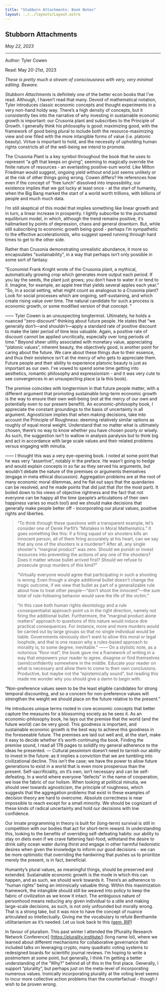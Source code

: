 ```yaml
---
title: "Stubborn Attachments: Book Notes"
layout: ../../layouts/Layout.astro
---
```


<h2> Stubborn Attachments</h2>
<p><i>May 22, 2023</i></p>

---
<p> Author: Tyler Cowen </p>

<p> Read: May 20-21st, 2023 </p>

*These is pretty much a stream of consciousness with very, very minimal editing. Beware.*

*Stubborn Attachments* is definitely one of the better econ books that I’ve read. Although, I haven’t read that many. Devoid of mathematical notation, Tyler introduces classic economic concepts and thought experiments in a very non-hand holdy way. There’s a high density of concepts, but it consistently ties into the narrative of why investing in sustainable economic growth is important: our Crusonia plant and subscribes to the Principle of Growth. I generally think his philosophy is good: maximizing good, with the framework of good being plural to include both the resource-maximizing view and one filled with the more intangible forms of value (i.e. platonic beauty). Virtue is important to hold, and the necessity of upholding human rights constricts all of the well-being we intend to promote.

The Crusonia Plant is a key symbol throughout the book that he uses to represent “a gift that keeps on giving”, seeming to magically override the finite nature of resources - an everlasting positive-sum world. Like Milton Friedman would suggest, ongoing yield without end just seems unlikely or at the risk of other things going wrong. Cowen differs? He references how even if the concept of “free lunch” dissolved into impossibility, our existence implies that we got lucky at least once - at the start of humanity, when the Big Bang marked the start of a world worth trillions, with billions of people and much much data.

I’m still skeptical of this model that implies something like linear growth and in turn, a linear increase in prosperity. I lightly subscribe to the punctuated equilibrium model, in which, although the trend remains positive, it’s hallmarked by points of depression, chaos and general downturn. But, while still subscribing to economic growth being good - perhaps I’m sympathetic to the effective accelerationists, who suggest speed running through hard times to get to the other side.

Rather than Crusonia demonstrating unrealistic abundance, it more so encapsulates “sustainability”, in a way that perhaps isn’t only possible in some sort of fantasy.

“Economist Frank Knight wrote of the Crusonia plant, a mythical, automatically growing crop which generates more output each period. If you lay the seeds, the plant just grows; you don’t have to water it or tend to it. Imagine, for example, an apple tree that yields several apples each year.”
“So, in a social setting, what might count as analogous to a Crusonia plant? Look for social processes which are ongoing, self-sustaining, and which create rising value over time. The natural candidate for such a process is economic growth, or some modified version of that concept. ”

——
Tyler Cowen is an unsuspecting longtermist. Ultimately, he holds a nuanced “zero-discount” thinking about future people. He states that “we generally don’t—and shouldn’t—apply a standard rate of positive discount to make the later period of time less valuable. Again, a positive rate of discount cannot be applied uncritically, especially over long periods of time.” Beyond sheer utility associated with monetary value, appreciating “platonic values”, inherent beauty, the objectively good, is another point for caring about the future. We care about these things due to their essence, and thus their existence isn’t at the mercy of who gets to appreciate them. Future people and their ability to experience platonic beauty is just as important as our own. I’ve vowed to spend some time getting into aesthetics, romantic philosophy and expressionism - and it was very cute to see convergences in an unsuspecting place (a la this book).

The premise coincides with longtermism in that future people matter, with a different argument that promoting sustainable long-term economic growth is the way to ensure their own well-being (not at the mercy of our own and potentially even to our present benefit). An economic-philosophy book, I appreciate the constant groundings to the basis of uncertainty in all argument. Agnosticism implies that when making decisions, take into account the Principle of Roughness: deeming relatively similar options as roughly of equal moral weight. Understand that no matter what is ultimately chosen, there’s no way to know whether you have chosen poorly or wisely. As such, the suggestion isn’t to wallow in analysis paralysis but to think big and act in accordance with large scale values and their related problems versus engaging with minutia.

——
I thought this was a very eye-opening book. I noted at some point that he was very “assertive”, notably in the preface. He wasn’t going to hedge and would explain concepts in so far as they served his arguments, but wouldn’t debate the nature of the premises or arguments themselves (engage in meta ethical discussion). Aggregation problems are at the root of many economic moral dilemmas, and he flat out says that the quandaries can be resolved, and he made points that did just that (for the most part). It boiled down to his views of objective rightness and the fact that not everyone can be happy all the time (people’s articulations of their own happiness varies so much too!) and we should make decisions that generally make people better off - incorporating our plural values, positive rights and liberties.

> “To think through these questions with a transparent example, let’s consider one of Derek Parfit’s “Mistakes in Moral Mathematics.” It goes something like this: if a firing squad of six shooters kills an innocent person, all of them firing accurately at his heart, can we say that any one of the shooters is a murderer? After all, any single shooter's “marginal product” was zero. Should we punish or invest resources into preventing the actions of any one of the shooters? Does it matter whose bullet arrived first? Should we refuse to prosecute group murders of this kind?”

> “Virtually everyone would agree that participating in such a shooting is wrong. Even though a single additional bullet doesn’t change the tragic outcome, if we view that bullet as part of a generalizable rule about how to treat other people—“don’t shoot the innocent”—the sum total of rule-following behavior would save the life of the victim.”

> “In this case both human rights deontology and a rule consequentialist approach point us in the right direction, namely not firing the additional bullet. Furthermore, the “marginal product alone matters” approach to questions of this nature would induce dire practical consequences. For instance, more and more murders would be carried out by large groups so that no single individual would be liable. Governments obviously don’t want to allow this moral or legal loophole, and that is one reason why a rules-based approach to morality is, to some degree, inevitable.”
——
On a stylistic note, as a notorious “floor mat”, the book gave me a framework of writing in a way that empowers your reader to agree, disagree or find themselves (semi)confidently somewhere in the middle. Educate your reader on what is necessary and allow them to come to their own conclusions. Productive, but maybe not the “epistemically sound”, but reading this made me wonder why you should give a damn to begin with.

“Non-preference values seem to be the least eligible candidates for strong temporal discounting, and so a concern for non-preference values will strengthen the weight we should place on the future relative to the present.”

He introduces unique terms rooted in core economic concepts that better capture the measures for a blossoming society as he sees it. As an economic-philosophy book, he lays out the premise that the world (and the future world) can be very good. This goodness is important, and sustainable economic growth is the best way to achieve this goodness in the foreseeable future. The premises are laid out well and, at the start, make it easy to decide whether it’s worth continuing the book. Finding the premise sound, I read all 176 pages to solidify my general adherence to the ideas he presented.
—
Cultural pessimism doesn’t need to tarnish our ability to invest in the future: as it implies a conviction that we are tumbling into civilizational decline. This isn’t the case; we have the power to allow future generations to exist in a world that is even more prosperous than the present. Self-sacrificiality, on it’s own, isn’t necessary and can be self-defeating. In a world where everyone “defects” in the name of cooperation, we lose the fabric of our holism.
When looking at political minutia, we should veer towards agnosticism, the principle of roughness, which suggests that the aggregation problems that exist in these examples of decision theory are hard to overcome. Absolute correctness is near impossible to reach except for a small minority. We should be cognizant of these kinds of radical uncertainty and hold our decisions with low confidence.

Our innate programming in theory is built for (long-term) survival is still in competition with our bodies that act for short-term reward. In understanding this, looking to the benefits of overriding self-defeating habits: our ability to stay on diets even if we crave fattening fast-food, withstand the desire to drink salty ocean water during thirst and engage in other harmful hedonistic desires when given the knowledge to inform our good decisions - we can be more optimistic that overriding the hardwiring that pushes us to prioritize merely the present, is in fact, beneficial.

Humanity’s plural values, as meaningful things, should be preserved and extended. Sustainable economic growth is the mode in which this can happen, and as such, we should work towards it.
There’s an adherence to “human rights” being an intrinsically valuable thing. Within this maximization framework, the intangible should still be weaved into policy to keep the fabric of civilization as we know it intact. The ambiguous nature of personhood means reducing any given individual to a utile and making large-scale decisions, as such, is not only unfounded but morally wrong. That is a strong take, but it was nice to have the concept of nuance articulated so intellectually. Giving me the vocabulary to refute Benthamite utilitarianism as it’s needed. Let us look back to this ([gem, RIP](https://conversationswithtyler.com/episodes/sam-bankman-fried/))

In favour of pluralism. This past winter I attended the [Plurality Research Network Conference] (https://plurality.institute/) (long name lol), where we learned about different mechanisms for collaborative governance that included talks on leveraging crypto, many quadratic voting systems to redesigned boards for scientific journal reviews. I’m hoping to write a postmortem at some point, but generally, I think I’m getting a better understanding of the “Why?” behind all of this in the first place. Generally, I support “plurality”, but perhaps just on the meta-level of incorporating numerous values. Ironically incorporating plurality at the voting level seems to incur more collective action problems than the counterfactual - though I wish to be proven wrong.